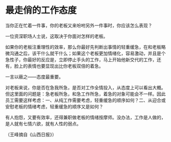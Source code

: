 # 最走俏的工作态度

当你正在忙着一件事，你的老板又来吩咐另外一件事时，你应该怎么表现？

一位资深职场人士说，这取决于你面对怎样的老板。

如果你的老板注重理性的效率，那么你最好先判断出事情的轻重缓急，在和老板略微沟通之后，该干什么就干什么；如果这个老板更加情绪化，容易激动，并且是个急性子，你最好的反应是，立即停止手头的工作，马上开始他新交代的工作，还有，脸上的表情也要显现出比你老板双倍的着急。

一言以蔽之——态度最重要。

对老板来说，你是否在急我所急，是否对工作全情投入，从态度上可以看出大概。但这里面的问题是：急老板所急，和急工作所急，着急的对象可能会不一样。因此员工需要这样考虑：一、从纯工作需要考虑，轻重缓急的顺序如何？二、从迎合或安慰老板的情绪考虑，轻重缓急的顺序又是如何？

有人抱怨，又要有效率，还得兼职做老板的情绪按摩师。没办法，工作是人做的，是人就有七情六欲，就有人性的弱点。

（王峰摘自《山西日报》）